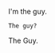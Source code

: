 I'm the guy.

`The guy?`

The Guy.

<!---
io-l-exacta/io-l-exacta is a ✨ special ✨ repository because its `README.md` (this file) appears on your GitHub profile.
You can click the Preview link to take a look at your changes.
--->
